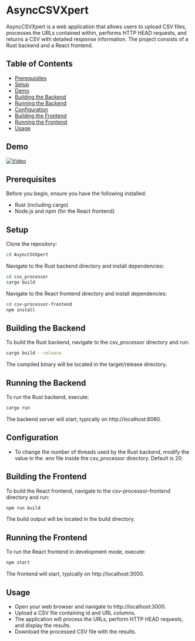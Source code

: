 # AsyncCSVXpert

AsyncCSVXpert is a web application that allows users to upload CSV files, processes the URLs contained within, performs HTTP HEAD requests, and returns a CSV with detailed response information. The project consists of a Rust backend and a React frontend.

## Table of Contents
- [Prerequisites](#prerequisites)
- [Setup](#setup)
- [Demo](#demo)
- [Building the Backend](#building-the-backend)
- [Running the Backend](#running-the-backend)
- [Configuration](#configuration)
- [Building the Frontend](#building-the-frontend)
- [Running the Frontend](#running-the-frontend)
- [Usage](#usage)

## Demo
[![Video](assets/demo.jpg)](assets/demo.mp4)
## Prerequisites

Before you begin, ensure you have the following installed:
- Rust (including cargo)
- Node.js and npm (for the React frontend)

## Setup

Clone the repository:
```sh
cd AsyncCSVXpert
```
Navigate to the Rust backend directory and install dependencies:

```sh
cd csv_processor
cargo build
```
Navigate to the React frontend directory and install dependencies:

```sh
cd csv-processor-frontend
npm install
```
## Building the Backend
To build the Rust backend, navigate to the csv_processor directory and run:

```sh
cargo build --release
```
The compiled binary will be located in the target/release directory.

## Running the Backend
To run the Rust backend, execute:

```sh
cargo run
```
The backend server will start, typically on http://localhost:8080.

## Configuration
- To change the number of threads used by the Rust backend, modify the value in the .env file inside the csv_processor directory. Default is 20.

## Building the Frontend
To build the React frontend, navigate to the csv-processor-frontend directory and run:

```sh
npm run build
```
The build output will be located in the build directory.

## Running the Frontend
To run the React frontend in development mode, execute:

```sh
npm start
```
The frontend will start, typically on http://localhost:3000.


## Usage
- Open your web browser and navigate to http://localhost:3000.
- Upload a CSV file containing id and URL columns.
- The application will process the URLs, perform HTTP HEAD requests, and display the results.
- Download the processed CSV file with the results.

